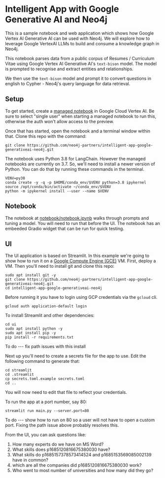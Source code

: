 # Intelligent App with Google Generative AI and Neo4j
This is a sample notebook and web application which shows how Google Vertex AI Generative AI can be used with Neo4j.  We will explore how to leverage Google VertexAI LLMs to build and consume a knowledge graph in Neo4j.

This notebook parses data from a public corpus of Resumes / Curriculum Vitae using Google Vertex AI Generative AI's `text-bison` model. The model is prompted to recognise and extract entities and relationships. 

We then use the `text-bison` model and prompt it to convert questions in english to Cypher - Neo4j's query language for data retrieval.

## Setup
To get started, create a [managed notebook](https://console.cloud.google.com/vertex-ai/workbench/managed) in Google Cloud Vertex AI.  Be sure to select "single user" when starting a managed notebook to run this, otherwise the auth won't allow access to the preview.

Once that has started, open the notebook and a terminal window within that.  Clone this repo with the command:

    git clone https://github.com/neo4j-partners/intelligent-app-google-generativeai-neo4j.git

The notebook uses Python 3.8 for LangChain.  However the managed notebooks are currently on 3.7.  So, we'll need to install a newer version of Python.  You can do that by running these commands in the terminal.

    VENV=py38
    conda create -y -q -p $HOME/conda_env/$VENV python=3.8 ipykernel
    source /opt/conda/bin/activate ~/conda_env/$VENV
    python -m ipykernel install --user --name $VENV

## Notebook
The notebook at [notebook/notebook.ipynb](notebook/notebook.ipynb) walks through prompts and tuning a model.  You will need to run that before the UI.
The notebook has an embeeded Gradio widget that can be run for quick testing.

## UI
The UI application is based on Streamlit. In this example we're going to show how to run it on a [Google Compute Engine (GCE)](https://console.cloud.google.com/compute/instances) VM.  First, deploy a VM.  Then you'll need to install git and clone this repo:

    sudo apt install git -y
    git clone https://github.com/neo4j-partners/intelligent-app-google-generativeai-neo4j.git
    cd intelligent-app-google-generativeai-neo4j

Before running it you have to login using GCP credentials via the `gcloud` cli.

    gcloud auth application-default login

To install Streamlit and other dependencies:

    cd ui
    sudo apt install python -y
    sudo apt install pip -y
    pip install -r requirements.txt

To do --- fix path issues with this install

Next up you'll need to create a secrets file for the app to use.  Edit the following command to generate that:

    cd streamlit
    cd .streamlit
    cp secrets.toml.example secrets.toml
    cd ..

You will now need to edit that file to reflect your credentials.

To run the app at a port number, say 80:

    streamlit run main.py --server.port=80

To do --- show how to run on 80 so a user will not have to open a custom port.  Fixing the path issue above probably resolves this.

From the UI, you can ask questions like:
1. How many experts do we have on MS Word?
2. What skills does p1685120816675380030 have?
3. What skills do p1685157378573414524 and p1685153569085002139 have in common?
4. which are all the companies did p1685120816675380030 work?
5. Who went to most number of universities and how many did they go?
